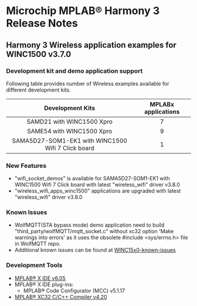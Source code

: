 
# Microchip MPLAB® Harmony 3 Release Notes

## Harmony 3 Wireless application examples for WINC1500 v3.7.0

### Development kit and demo application support

Following table provides number of Wireless examples available for different development kits.

| Development Kits           | MPLABx applications |
|:--------------------------:|:-------------------:|
| SAMD21 with WINC1500 Xpro  |       7             ||
| SAME54 with WINC1500 Xpro  |       9             |
| SAMA5D27-SOM1-EK1 with WINC1500 Wifi 7 Click board  |       1             |

### New Features

- "wifi_socket_demos" is available for SAMA5D27-SOM1-EK1 with WINC1500 Wifi 7 Click board with latest "wireless_wifi" driver v3.8.0
- "wireless_wifi_apps_winc1500" applications are upgraded with latest "wireless_wifi" driver v3.8.0
  
### Known Issues

- WolfMQTT(STA bypass mode) demo application need to build "third_party/wolfMQTT/mqtt_socket.c" without xc32 option 'Make warnings into errors' as it uses the obsolete #include <sys/errno.h> file in WolfMQTT repo.
- Additional known issues can be found at [WINC15x0-known-issues](https://github.com/MicrochipTech/WINC15x0-known-issues)

### Development Tools

- [MPLAB® X IDE v6.05](https://www.microchip.com/mplab/mplab-x-ide)
- MPLAB® X IDE plug-ins:
  - MPLAB® Code Configurator (MCC) v5.1.17
- [MPLAB® XC32 C/C++ Compiler v4.20](https://www.microchip.com/mplab/compilers)

